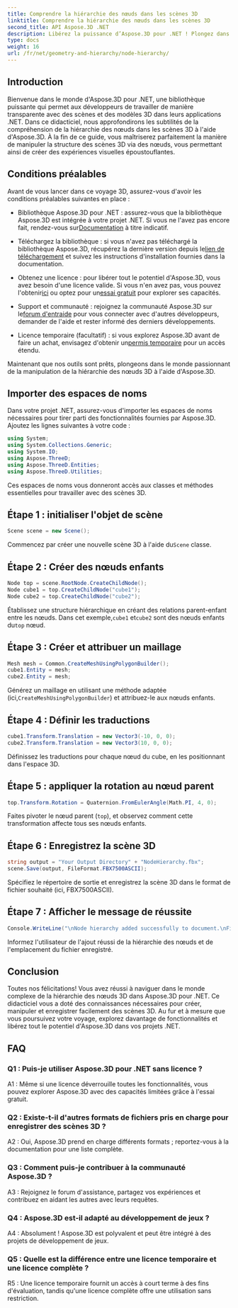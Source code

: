 ```yaml
---
title: Comprendre la hiérarchie des nœuds dans les scènes 3D
linktitle: Comprendre la hiérarchie des nœuds dans les scènes 3D
second_title: API Aspose.3D .NET
description: Libérez la puissance d’Aspose.3D pour .NET ! Plongez dans la manipulation de la hiérarchie des nœuds avec ce guide étape par étape. Créez de superbes scènes 3D sans effort.
type: docs
weight: 16
url: /fr/net/geometry-and-hierarchy/node-hierarchy/
---
```

## Introduction

Bienvenue dans le monde d'Aspose.3D pour .NET, une bibliothèque puissante qui permet aux développeurs de travailler de manière transparente avec des scènes et des modèles 3D dans leurs applications .NET. Dans ce didacticiel, nous approfondirons les subtilités de la compréhension de la hiérarchie des nœuds dans les scènes 3D à l'aide d'Aspose.3D. À la fin de ce guide, vous maîtriserez parfaitement la manière de manipuler la structure des scènes 3D via des nœuds, vous permettant ainsi de créer des expériences visuelles époustouflantes.

## Conditions préalables

Avant de vous lancer dans ce voyage 3D, assurez-vous d'avoir les conditions préalables suivantes en place :

-  Bibliothèque Aspose.3D pour .NET : assurez-vous que la bibliothèque Aspose.3D est intégrée à votre projet .NET. Si vous ne l'avez pas encore fait, rendez-vous sur[Documentation](https://reference.aspose.com/3d/net/) à titre indicatif.

-  Téléchargez la bibliothèque : si vous n'avez pas téléchargé la bibliothèque Aspose.3D, récupérez la dernière version depuis le[lien de téléchargement](https://releases.aspose.com/3d/net/) et suivez les instructions d'installation fournies dans la documentation.

-  Obtenez une licence : pour libérer tout le potentiel d'Aspose.3D, vous avez besoin d'une licence valide. Si vous n'en avez pas, vous pouvez l'obtenir[ici](https://purchase.aspose.com/buy) ou optez pour un[essai gratuit](https://releases.aspose.com/) pour explorer ses capacités.

- Support et communauté : rejoignez la communauté Aspose.3D sur le[forum d'entraide](https://forum.aspose.com/c/3d/18) pour vous connecter avec d'autres développeurs, demander de l'aide et rester informé des derniers développements.

-  Licence temporaire (facultatif) : si vous explorez Aspose.3D avant de faire un achat, envisagez d'obtenir un[permis temporaire](https://purchase.aspose.com/temporary-license/) pour un accès étendu.

Maintenant que nos outils sont prêts, plongeons dans le monde passionnant de la manipulation de la hiérarchie des nœuds 3D à l'aide d'Aspose.3D.

## Importer des espaces de noms

Dans votre projet .NET, assurez-vous d'importer les espaces de noms nécessaires pour tirer parti des fonctionnalités fournies par Aspose.3D. Ajoutez les lignes suivantes à votre code :

```csharp
using System;
using System.Collections.Generic;
using System.IO;
using Aspose.ThreeD;
using Aspose.ThreeD.Entities;
using Aspose.ThreeD.Utilities;
```

Ces espaces de noms vous donneront accès aux classes et méthodes essentielles pour travailler avec des scènes 3D.

## Étape 1 : initialiser l'objet de scène

```csharp
Scene scene = new Scene();
```

 Commencez par créer une nouvelle scène 3D à l'aide du`Scene` classe.

## Étape 2 : Créer des nœuds enfants

```csharp
Node top = scene.RootNode.CreateChildNode();
Node cube1 = top.CreateChildNode("cube1");
Node cube2 = top.CreateChildNode("cube2");
```

 Établissez une structure hiérarchique en créant des relations parent-enfant entre les nœuds. Dans cet exemple,`cube1` et`cube2` sont des nœuds enfants du`top` nœud.

## Étape 3 : Créer et attribuer un maillage

```csharp
Mesh mesh = Common.CreateMeshUsingPolygonBuilder();
cube1.Entity = mesh;
cube2.Entity = mesh;
```

Générez un maillage en utilisant une méthode adaptée (ici,`CreateMeshUsingPolygonBuilder`) et attribuez-le aux nœuds enfants.

## Étape 4 : Définir les traductions

```csharp
cube1.Transform.Translation = new Vector3(-10, 0, 0);
cube2.Transform.Translation = new Vector3(10, 0, 0);
```

Définissez les traductions pour chaque nœud du cube, en les positionnant dans l'espace 3D.

## Étape 5 : appliquer la rotation au nœud parent

```csharp
top.Transform.Rotation = Quaternion.FromEulerAngle(Math.PI, 4, 0);
```

Faites pivoter le nœud parent (`top`), et observez comment cette transformation affecte tous ses nœuds enfants.

## Étape 6 : Enregistrez la scène 3D

```csharp
string output = "Your Output Directory" + "NodeHierarchy.fbx";
scene.Save(output, FileFormat.FBX7500ASCII);
```

Spécifiez le répertoire de sortie et enregistrez la scène 3D dans le format de fichier souhaité (ici, FBX7500ASCII).

## Étape 7 : Afficher le message de réussite

```csharp
Console.WriteLine("\nNode hierarchy added successfully to document.\nFile saved at " + output);
```

Informez l'utilisateur de l'ajout réussi de la hiérarchie des nœuds et de l'emplacement du fichier enregistré.

## Conclusion

Toutes nos félicitations! Vous avez réussi à naviguer dans le monde complexe de la hiérarchie des nœuds 3D dans Aspose.3D pour .NET. Ce didacticiel vous a doté des connaissances nécessaires pour créer, manipuler et enregistrer facilement des scènes 3D. Au fur et à mesure que vous poursuivez votre voyage, explorez davantage de fonctionnalités et libérez tout le potentiel d'Aspose.3D dans vos projets .NET.

## FAQ

### Q1 : Puis-je utiliser Aspose.3D pour .NET sans licence ?

A1 : Même si une licence déverrouille toutes les fonctionnalités, vous pouvez explorer Aspose.3D avec des capacités limitées grâce à l'essai gratuit.

### Q2 : Existe-t-il d'autres formats de fichiers pris en charge pour enregistrer des scènes 3D ?

A2 : Oui, Aspose.3D prend en charge différents formats ; reportez-vous à la documentation pour une liste complète.

### Q3 : Comment puis-je contribuer à la communauté Aspose.3D ?

A3 : Rejoignez le forum d'assistance, partagez vos expériences et contribuez en aidant les autres avec leurs requêtes.

### Q4 : Aspose.3D est-il adapté au développement de jeux ?

A4 : Absolument ! Aspose.3D est polyvalent et peut être intégré à des projets de développement de jeux.

### Q5 : Quelle est la différence entre une licence temporaire et une licence complète ?

R5 : Une licence temporaire fournit un accès à court terme à des fins d'évaluation, tandis qu'une licence complète offre une utilisation sans restriction.